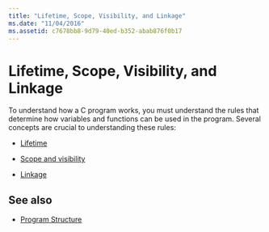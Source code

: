 ```yaml
---
title: "Lifetime, Scope, Visibility, and Linkage"
ms.date: "11/04/2016"
ms.assetid: c7678bb8-9d79-40ed-b352-abab876f0b17
---
```

# Lifetime, Scope, Visibility, and Linkage

To understand how a C program works, you must understand the rules that determine how variables and functions can be used in the program. Several concepts are crucial to understanding these rules:

- [Lifetime](../c-language/lifetime.md)

- [Scope and visibility](../c-language/scope-and-visibility.md)

- [Linkage](../c-language/linkage.md)

## See also

- [Program Structure](../c-language/program-structure.md)
